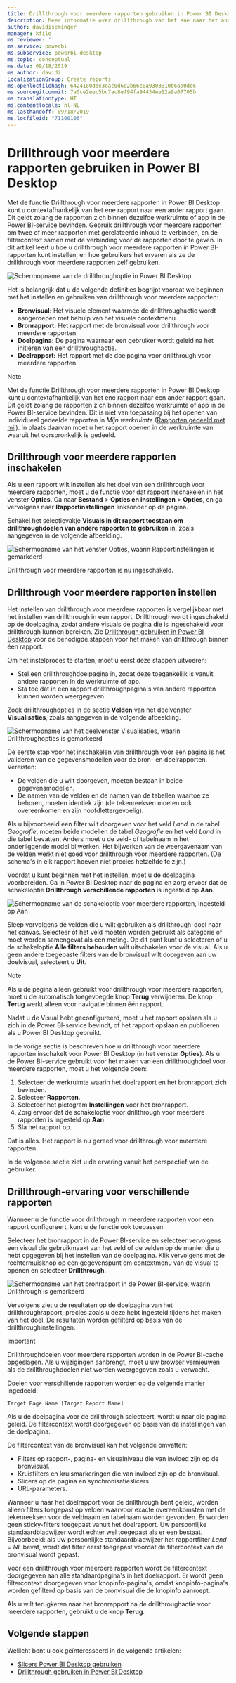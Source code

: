 ```yaml
---
title: Drillthrough voor meerdere rapporten gebruiken in Power BI Desktop
description: Meer informatie over drillthrough van het ene naar het andere rapport in Power BI Desktop
author: davidiseminger
manager: kfile
ms.reviewer: ''
ms.service: powerbi
ms.subservice: powerbi-desktop
ms.topic: conceptual
ms.date: 09/18/2019
ms.author: davidi
LocalizationGroup: Create reports
ms.openlocfilehash: 6424180dde3dac0d6d2b66c8a9303810b6aa0dc6
ms.sourcegitcommit: 7a0ce2eec5bc7ac8ef94fa94434ee12a9a07705b
ms.translationtype: HT
ms.contentlocale: nl-NL
ms.lasthandoff: 09/18/2019
ms.locfileid: "71100106"
---
```

# <a name="use-cross-report-drillthrough-in-power-bi-desktop"></a>Drillthrough voor meerdere rapporten gebruiken in Power BI Desktop

Met de functie Drillthrough voor meerdere rapporten in Power BI Desktop kunt u contextafhankelijk van het ene rapport naar een ander rapport gaan. Dit geldt zolang de rapporten zich binnen dezelfde werkruimte of app in de Power BI-service bevinden. Gebruik drillthrough voor meerdere rapporten om twee of meer rapporten met gerelateerde inhoud te verbinden, en de filtercontext samen met de verbinding voor de rapporten door te geven. In dit artikel leert u hoe u drillthrough voor meerdere rapporten in Power BI-rapporten kunt instellen, en hoe gebruikers het ervaren als ze de drillthrough voor meerdere rapporten zelf gebruiken.

![Schermopname van de drillthroughoptie in Power BI Desktop](media/desktop-cross-report-drill-through/cross-report-drill-through-01.png)

Het is belangrijk dat u de volgende definities begrijpt voordat we beginnen met het instellen en gebruiken van drillthrough voor meerdere rapporten:

* **Bronvisual:** Het visuele element waarmee de drillthroughactie wordt aangeroepen met behulp van het visuele contextmenu.
* **Bronrapport:** Het rapport met de bronvisual voor drillthrough voor meerdere rapporten.
* **Doelpagina:** De pagina waarnaar een gebruiker wordt geleid na het initiëren van een drillthroughactie.
* **Doelrapport:** Het rapport met de doelpagina voor drillthrough voor meerdere rapporten.


> [!NOTE]
> Met de functie Drillthrough voor meerdere rapporten in Power BI Desktop kunt u contextafhankelijk van het ene rapport naar een ander rapport gaan. Dit geldt zolang de rapporten zich binnen dezelfde werkruimte of app in de Power BI-service bevinden. Dit is niet van toepassing bij het openen van individueel gedeelde rapporten in *Mijn werkruimte* ([Rapporten gedeeld met mij](service-share-dashboards.md#share-a-dashboard-or-report)). In plaats daarvan moet u het rapport openen in de werkruimte van waaruit het oorspronkelijk is gedeeld.


## <a name="enable-cross-report-drillthrough"></a>Drillthrough voor meerdere rapporten inschakelen

Als u een rapport wilt instellen als het doel van een drillthrough voor meerdere rapporten, moet u de functie voor dat rapport inschakelen in het venster **Opties**. Ga naar **Bestand** > **Opties en instellingen** > **Opties**, en ga vervolgens naar **Rapportinstellingen** linksonder op de pagina.

Schakel het selectievakje **Visuals in dit rapport toestaan om drillthroughdoelen van andere rapporten te gebruiken** in, zoals aangegeven in de volgende afbeelding.

![Schermopname van het venster Opties, waarin Rapportinstellingen is gemarkeerd](media/desktop-cross-report-drill-through/cross-report-drill-through-02.png)

Drillthrough voor meerdere rapporten is nu ingeschakeld.

## <a name="set-up-cross-report-drillthrough"></a>Drillthrough voor meerdere rapporten instellen

Het instellen van drillthrough voor meerdere rapporten is vergelijkbaar met het instellen van drillthrough in een rapport. Drillthrough wordt ingeschakeld op de doelpagina, zodat andere visuals de pagina die is ingeschakeld voor drillthrough kunnen bereiken. Zie [Drillthrough gebruiken in Power BI Desktop](desktop-drillthrough.md) voor de benodigde stappen voor het maken van drillthrough binnen één rapport.

Om het instelproces te starten, moet u eerst deze stappen uitvoeren:

* Stel een drillthroughdoelpagina in, zodat deze toegankelijk is vanuit andere rapporten in de werkruimte of app.
* Sta toe dat in een rapport drillthroughpagina's van andere rapporten kunnen worden weergegeven.

Zoek drillthroughopties in de sectie **Velden** van het deelvenster **Visualisaties**, zoals aangegeven in de volgende afbeelding.

![Schermopname van het deelvenster Visualisaties, waarin Drillthroughopties is gemarkeerd](media/desktop-cross-report-drill-through/cross-report-drill-through-03.png)

De eerste stap voor het inschakelen van drillthrough voor een pagina is het valideren van de gegevensmodellen voor de bron- en doelrapporten. Vereisten: 

* De velden die u wilt doorgeven, moeten bestaan in beide gegevensmodellen.
* De namen van de velden en de namen van de tabellen waartoe ze behoren, moeten identiek zijn (de tekenreeksen moeten ook overeenkomen en zijn hoofdlettergevoelig).

Als u bijvoorbeeld een filter wilt doorgeven voor het veld *Land* in de tabel *Geografie*, moeten beide modellen de tabel *Geografie* en het veld *Land* in die tabel bevatten. Anders moet u de veld- of tabelnaam in het onderliggende model bijwerken. Het bijwerken van de weergavenaam van de velden werkt niet goed voor drillthrough voor meerdere rapporten. (De schema's in elk rapport hoeven niet precies hetzelfde te zijn.)

Voordat u kunt beginnen met het instellen, moet u de doelpagina voorbereiden. Ga in Power BI Desktop naar de pagina en zorg ervoor dat de schakeloptie **Drillthrough verschillende rapporten** is ingesteld op **Aan**. 

![Schermopname van de schakeloptie voor meerdere rapporten, ingesteld op Aan](media/desktop-cross-report-drill-through/cross-report-drill-through-03.png)

Sleep vervolgens de velden die u wilt gebruiken als drillthrough-doel naar het canvas. Selecteer of het veld moeten worden gebruikt als categorie of moet worden samengevat als een meting. Op dit punt kunt u selecteren of u de schakeloptie **Alle filters behouden** wilt uitschakelen voor de visual. Als u geen andere toegepaste filters van de bronvisual wilt doorgeven aan uw doelvisual, selecteert u **Uit**.

> [!NOTE]
> Als u de pagina alleen gebruikt voor drillthrough voor meerdere rapporten, moet u de automatisch toegevoegde knop **Terug** verwijderen. De knop **Terug** werkt alleen voor navigatie binnen één rapport. 

Nadat u de Visual hebt geconfigureerd, moet u het rapport opslaan als u zich in de Power BI-service bevindt, of het rapport opslaan en publiceren als u Power BI Desktop gebruikt.

In de vorige sectie is beschreven hoe u drillthrough voor meerdere rapporten inschakelt voor Power BI Desktop (in het venster **Opties**). Als u de Power BI-service gebruikt voor het maken van een drillthroughdoel voor meerdere rapporten, moet u het volgende doen: 

1. Selecteer de werkruimte waarin het doelrapport en het bronrapport zich bevinden.
2. Selecteer **Rapporten**.
3. Selecteer het pictogram **Instellingen** voor het bronrapport.
4. Zorg ervoor dat de schakeloptie voor drillthrough voor meerdere rapporten is ingesteld op **Aan**.
5. Sla het rapport op.

Dat is alles. Het rapport is nu gereed voor drillthrough voor meerdere rapporten. 

In de volgende sectie ziet u de ervaring vanuit het perspectief van de gebruiker.

## <a name="cross-report-drillthrough-experience"></a>Drillthrough-ervaring voor verschillende rapporten

Wanneer u de functie voor drillthrough in meerdere rapporten voor een rapport configureert, kunt u de functie ook toepassen.

Selecteer het bronrapport in de Power BI-service en selecteer vervolgens een visual die gebruikmaakt van het veld of de velden op de manier die u hebt opgegeven bij het instellen van de doelpagina. Klik vervolgens met de rechtermuisknop op een gegevenspunt om contextmenu van de visual te openen en selecteer **Drillthrough**.

![Schermopname van het bronrapport in de Power BI-service, waarin Drillthrough is gemarkeerd](media/desktop-cross-report-drill-through/cross-report-drill-through-01.png)

Vervolgens ziet u de resultaten op de doelpagina van het drillthroughrapport, precies zoals u deze hebt ingesteld tijdens het maken van het doel. De resultaten worden gefilterd op basis van de drillthroughinstellingen.

> [!IMPORTANT]
> Drillthroughdoelen voor meerdere rapporten worden in de Power BI-cache opgeslagen. Als u wijzigingen aanbrengt, moet u uw browser vernieuwen als de drillthroughdoelen niet worden weergegeven zoals u verwacht. 

Doelen voor verschillende rapporten worden op de volgende manier ingedeeld: 

`Target Page Name [Target Report Name]`

Als u de doelpagina voor de drillthrough selecteert, wordt u naar die pagina geleid. De filtercontext wordt doorgegeven op basis van de instellingen van de doelpagina. 

De filtercontext van de bronvisual kan het volgende omvatten: 

* Filters op rapport-, pagina- en visualniveau die van invloed zijn op de bronvisual. 
* Kruisfilters en kruismarkeringen die van invloed zijn op de bronvisual. 
* Slicers op de pagina en synchronisatieslicers.
* URL-parameters.

Wanneer u naar het doelrapport voor de drillthrough bent geleid, worden alleen filters toegepast op velden waarvoor exacte overeenkomsten met de tekenreeksen voor de veldnaam en tabelnaam worden gevonden. Er worden geen sticky-filters toegepast vanuit het doelrapport. Uw persoonlijke standaardbladwijzer wordt echter wel toegepast als er een bestaat. Bijvoorbeeld: als uw persoonlijke standaardbladwijzer het rapportfilter *Land = NL* bevat, wordt dat filter eerst toegepast voordat de filtercontext van de bronvisual wordt gepast. 

Voor een drillthrough voor meerdere rapporten wordt de filtercontext doorgegeven aan alle standaardpagina's in het doelrapport. Er wordt geen filtercontext doorgegeven voor knopinfo-pagina's, omdat knopinfo-pagina's worden gefilterd op basis van de bronvisual die de knopinfo aanroept.

Als u wilt terugkeren naar het bronrapport na de drillthroughactie voor meerdere rapporten, gebruikt u de knop **Terug**. 

## <a name="next-steps"></a>Volgende stappen

Wellicht bent u ook geïnteresseerd in de volgende artikelen:

* [Slicers Power BI Desktop gebruiken](visuals/power-bi-visualization-slicers.md)
* [Drillthrough gebruiken in Power BI Desktop](desktop-drillthrough.md)

